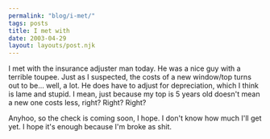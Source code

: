 ```yaml
---
permalink: "blog/i-met/"
tags: posts
title: I met with
date: 2003-04-29
layout: layouts/post.njk
---
```


I met with the insurance adjuster man today. He was a nice guy with a terrible toupee. Just as I suspected, the costs of a new window/top turns out to be... well, a lot. He does have to adjust for depreciation, which I think is lame and stupid. I mean, just because my top is 5 years old doesn't mean a new one costs less, right? Right? Right?

Anyhoo, so the check is coming soon, I hope. I don't know how much I'll get yet. I hope it's enough because I'm broke as shit.